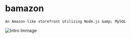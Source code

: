 # bamazon

```
An Amazon-like storefront utilizing Node.js &amp; MySQL
```


![Intro Immage](../images/1-Intro.png?)

